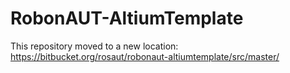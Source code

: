 # RobonAUT-AltiumTemplate

This repository moved to a new location: https://bitbucket.org/rosaut/robonaut-altiumtemplate/src/master/
